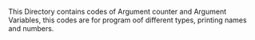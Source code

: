 This Directory contains codes of Argument counter and Argument Variables, this codes are for program oof different types, printing names and numbers.
